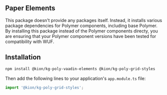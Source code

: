 Paper Elements
------------------
This package doesn't provide any packages itself.  Instead, it installs various package dependencies for Polymer components, including base Polymer.  By installing this package instead of the Polymer components directy, you are ensuring that your Polymer component versions have been tested for compatibility with WUF.  

## Installation

```bash
npm install @kion/kg-poly-vaadin-elements @kion/kg-poly-grid-styles
```

Then add the following lines to your application's `app.module.ts` file:

```typescript
import '@kion/kg-poly-grid-styles';
```
